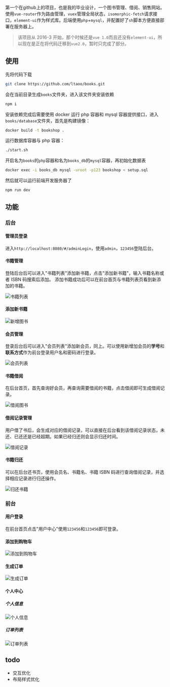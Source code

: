 第一个在github上的项目，也是我的毕业设计，一个图书管理、借阅、销售网站。使用`vue-router`作为路由管理，`vuex`管理全局状态，`isomorphic-fetch`请求接口，`element-ui`作为样式库。后端使用`php`+`mysql`，并配置好了`sh`脚本方便直接部署在服务器上。

> 该项目从 2016-3 开始，那个时候还是`vue 1.0`而且还没有`element-ui`，所以现在是正在将代码迁移到`vue2.0`，暂时只完成了部分。

## 使用

先将代码下载
```bash
git clone https://github.com/ltaoo/books.git
```

会在当前目录生成`books`文件夹，进入该文件夹安装依赖
```bash
npm i
```

安装依赖完成后需要使用 docker 运行 php 容器和 mysql 容器提供接口，进入`books/database`文件夹，首先是构建镜像：
```bash
docker build -t bookshop .
```

运行数据库容器与 php 容器：
```bash
./start.sh
```

开启名为`books`的`php`容器和名为`books_db`的`mysql`容器，再初始化数据表
```bash
docker exec -i books_db mysql -uroot -p123 bookshop < setup.sql
```

然后就可以运行前端开发服务器了
```bash
npm run dev
```

## 功能

### 后台

#### 管理员登录

进入`http://localhost:8080/#/adminLogin`，使用`admin`，`123456`登陆后台。

#### 书籍管理
登陆后台后可以进入"书籍列表"添加新书籍，点击"添加新书籍"，输入书籍名称或者 ISBN 码搜索后添加。
添加书籍成功后可以在前台首页与书籍列表页看到新添加的书籍。

![书籍列表](http://upload-images.jianshu.io/upload_images/3531509-181726281c07153c.png?imageMogr2/auto-orient/strip%7CimageView2/2/w/1240)


#### 添加新书籍

![新增图书](http://upload-images.jianshu.io/upload_images/3531509-9ac7b0fd87c40001.png?imageMogr2/auto-orient/strip%7CimageView2/2/w/1240)

#### 会员管理

登录后台后可以进入"会员列表"添加新会员，同上。可以使用新增加会员的**学号**和**联系方式**作为前台登录用户名和密码进行登录。

![会员列表](http://upload-images.jianshu.io/upload_images/3531509-bc87f4ba32ec6ccc.png?imageMogr2/auto-orient/strip%7CimageView2/2/w/1240)

#### 书籍借阅

在后台首页，首先查询好会员，再查询需要借阅的书籍，点击借阅即可生成借阅记录。

![借阅图书](http://upload-images.jianshu.io/upload_images/3531509-29d746c7fe5b9b73.png?imageMogr2/auto-orient/strip%7CimageView2/2/w/1240)


#### 借阅记录管理

用户借了书后，会生成对应的借阅记录，可以直接在后台看到该借阅记录状态，未还、已还还是已经超期。如果已经归还则会显示归还时间。

![借阅记录](http://upload-images.jianshu.io/upload_images/3531509-7950b0391519da6e.png?imageMogr2/auto-orient/strip%7CimageView2/2/w/1240)


#### 书籍归还

可以在后台还书页，使用会员名、书籍名、书籍 ISBN 码进行查询借阅记录，并选择相应记录进行归还操作。

![归还书籍](http://upload-images.jianshu.io/upload_images/3531509-54bebc86bef18602.png?imageMogr2/auto-orient/strip%7CimageView2/2/w/1240)


### 前台

#### 用户登录

在前台首页点击"用户中心"使用`123456`和`123456`即可登录。

#### 添加到购物车


![添加到购物车](http://upload-images.jianshu.io/upload_images/3531509-e1098529a973948c.png?imageMogr2/auto-orient/strip%7CimageView2/2/w/1240)

#### 生成订单

![生成订单](http://upload-images.jianshu.io/upload_images/3531509-77b5eb9425935e45.png?imageMogr2/auto-orient/strip%7CimageView2/2/w/1240)

#### 个人中心

##### 个人信息


![个人信息](http://upload-images.jianshu.io/upload_images/3531509-68b136469631a80f.png?imageMogr2/auto-orient/strip%7CimageView2/2/w/1240)


##### 订单列表

![订单列表](http://upload-images.jianshu.io/upload_images/3531509-4a96838525d7915c.png?imageMogr2/auto-orient/strip%7CimageView2/2/w/1240)

## todo

- 交互优化
- 布局样式优化
